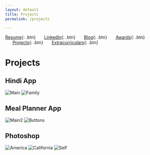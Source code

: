 ```yaml
---
layout: default
title: Projects
permalink: /projects

---
```


[Resume](./assets/docs/resume.pdf){: .btn}
&nbsp;&nbsp;&nbsp;&nbsp;&nbsp;&nbsp;[LinkedIn](https://www.linkedin.com/in/karan-sodhi-481265160/){: .btn}
&nbsp;&nbsp;&nbsp;&nbsp;&nbsp;&nbsp;[Blog](/blog.md){: .btn}
&nbsp;&nbsp;&nbsp;&nbsp;&nbsp;&nbsp;[Awards](/awards.md){: .btn}
&nbsp;&nbsp;&nbsp;&nbsp;&nbsp;&nbsp;[Projects](/projects.md){: .btn}
&nbsp;&nbsp;&nbsp;&nbsp;&nbsp;&nbsp;[Extracurriculars](/extra-currics.md){: .btn}

# Projects
## Hindi App
![Main](../assets/img/hindiapp.png "Hindi App home screen")
![Family](../assets/img/family.png "Hindi App family screen")

## Meal Planner App
![Main2](../assets/img/mainscreen.png "Meal Planner App home screen")
![Buttons](../assets/img/family.png "Meal Planner App Functions")

## Photoshop
![America](../assets/img/america.jpg "America")
![California](../assets/img/california.jpg "California")
![Self](../assets/img/self.jpg "Self")
